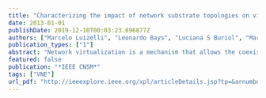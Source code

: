```yaml
---
title: "Characterizing the impact of network substrate topologies on virtual network embedding"
date: 2013-01-01
publishDate: 2019-12-10T00:03:23.696877Z
authors: ["Marcelo Luizelli", "Leonardo Bays", "Luciana S Buriol", "Marinho Barcellos", "Luciano P Gaspary"]
publication_types: ["1"]
abstract: "Network virtualization is a mechanism that allows the coexistence of multiple virtual networks on top of a single physical substrate. One of the research challenges addressed recently in the literature is the efficient mapping of virtual resources on physical infrastructures. Although this challenge has received considerable attention, state-of-the-art approaches present, in general, a high rejection rate, i.e., the ratio between the number of denied virtual network requests and the total amount of requests is considerably high. In this work, we investigate the relationship between the quality of virtual network mappings and the topological structures of the underlying substrates. Exact solutions of an online embedding model are evaluated under different classes of network topologies. The obtained results demonstrate that the employment of physical topologies that contain regions with high connectivity significantly contributes to the reduction of rejection rates and, therefore, to improved resource usage. View full abstract"
featured: false
publication: "*IEEE CNSM*"
tags: ["VNE"]
url_pdf: "http://ieeexplore.ieee.org/xpl/articleDetails.jsp?tp=&arnumber=6727808&matchBoolean%253Dtrue%2526rowsPerPage%253D30%2526searchField%253DSearch_All%2526queryText%253D%2528p_Title%253A%2522Characterizing+the+Impact+of+Network+Substrate+Topologies+on+Virtual"
---
```


